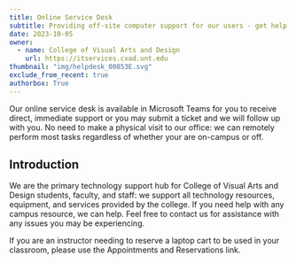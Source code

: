 ```yaml
---
title: Online Service Desk
subtitle: Providing off-site computer support for our users - get help regardless of where you are.
date: 2023-10-05
owner:
  - name: College of Visual Arts and Design
    url: https://itservices.cvad.unt.edu
thumbnail: "img/helpdesk_00853E.svg"
exclude_from_recent: true
authorbox: True
---
```

Our online service desk is available in Microsoft Teams for you to receive direct, immediate support or you may submit a ticket and we will follow up with you.  No need to make a physical visit to our office: we can remotely perform most tasks regardless of whether your are on-campus or off.
<!--more-->
## Introduction ##
We are the primary technology support hub for College of Visual Arts and Design students, faculty, and staff: we support all technology resources, equipment, and services provided by the college. If you need help with any campus resource, we can help. Feel free to contact us for assistance with any issues you may be experiencing.

If you are an instructor needing to reserve a laptop cart to be used in your classroom, please use the Appointments and Reservations link.